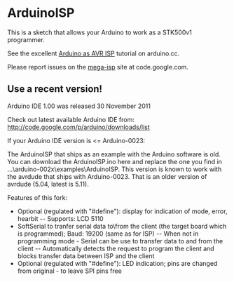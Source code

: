 # ArduinoISP
This is a sketch that allows your Arduino to work as a STK500v1 programmer.

See the excellent [Arduino as AVR ISP](http://arduino.cc/en/Tutorial/ArduinoISP)
tutorial on arduino.cc.

Please report issues on the [mega-isp](http://code.google.com/p/mega-isp)
site at code.google.com.

## Use a recent version!
Arduino IDE 1.00 was released 30 November 2011

Check out latest available Arduino IDE from: http://code.google.com/p/arduino/downloads/list

If your Arduino IDE version is <= Arduino-0023:

The ArduinoISP that ships as an example with the Arduino software is old.
You can download the ArduinoISP.ino here and replace the one you find
in ...\arduino-002x\examples\ArduinoISP.
This version is known to work with the avrdude that ships with Arduino-0023.
That is an older version of avrdude (5.04, latest is 5.11).

Features of this fork:
- Optional (regulated with "#define"): display for indication of mode, error, hearbit
-- Supports: LCD 5110
- SoftSerial to tranfer serial data to\from the client (the target board which is programmed); Baud: 19200 (same as for ISP)
-- When not in programming mode - Serial can be use to transfer data to and from the client
-- Automatically detects the request to program the client and blocks transfer data between ISP and the client
- Optional (regulated with "#define"): LED indication; pins are changed from original - to leave SPI pins free



